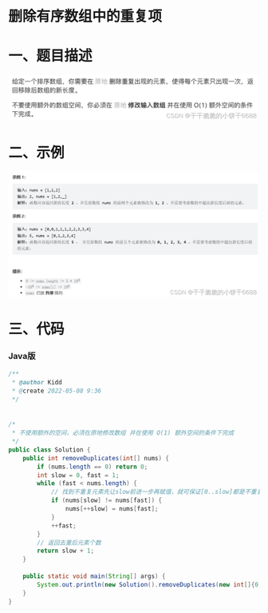 # 删除有序数组中的重复项

# 一、题目描述

![输入图片说明](83.%20%E5%88%A0%E9%99%A4%E6%8E%92%E5%BA%8F%E9%93%BE%E8%A1%A8%E4%B8%AD%E7%9A%84%E9%87%8D%E5%A4%8D%E5%85%83%E7%B4%A0.assets/image.png)

# 二、示例

![输入图片说明](83.%20%E5%88%A0%E9%99%A4%E6%8E%92%E5%BA%8F%E9%93%BE%E8%A1%A8%E4%B8%AD%E7%9A%84%E9%87%8D%E5%A4%8D%E5%85%83%E7%B4%A0.assets/image02.png)

# 三、代码

### Java版

```java
/**
 * @author Kidd
 * @create 2022-05-08 9:36
 */


/*
 * 不使用额外的空间，必须在原地修改数组 并在使用 O(1) 额外空间的条件下完成
 */
public class Solution {
    public int removeDuplicates(int[] nums) {
        if (nums.length == 0) return 0;
        int slow = 0, fast = 1;
        while (fast < nums.length) {
            // 找到不重复元素先让slow前进一步再赋值，就可保证[0..slow]都是不重复元素
            if (nums[slow] != nums[fast]) {
                nums[++slow] = nums[fast];
            }
            ++fast;
        }
        // 返回去重后元素个数
        return slow + 1;
    }

    public static void main(String[] args) {
        System.out.println(new Solution().removeDuplicates(new int[]{0,0,1,1,1,2,2,3,3,4}));
    }
}
```
